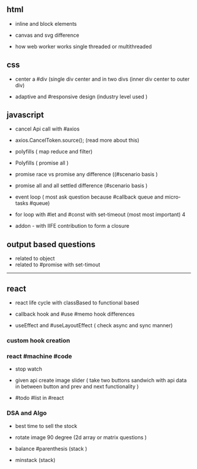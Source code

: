## html

- inline and block elements

- canvas and svg difference

- how web worker works single threaded or multithreaded

## css

- center a #div (single div center and in two divs (inner div center to outer div)

- adaptive and #responsive design (industry level used )

## javascript

- cancel Api call with #axios

- axios.CancelToken.source(); (read more about this)

- polyfills ( map reduce and filter)
- Polyfills ( promise all )
- promise race vs promise any difference ((#scenario basis )

- promise all and all settled difference (#scenario basis )
- event loop ( most ask question because #callback queue and micro-tasks #queue)

- for loop with #let and #const with set-timeout (most most important) 4
- addon - with IIFE contribution to form a closure

## output based questions

- related to object
- related to #promise with set-timout

---

## react

- react life cycle with classBased to functional based

- callback hook and #use #memo hook differences

- useEffect and #useLayoutEffect ( check async and sync manner)

### custom hook creation
### react #machine #code

- stop watch

- given api create image slider ( take two buttons sandwich with api data in between button and prev and next functionality ) 
- #todo #list in #react

### DSA and Algo

- best time to sell the stock

- rotate image 90 degree (2d array or matrix questions )

- balance #parenthesis (stack )

- minstack (stack)
